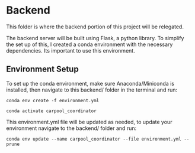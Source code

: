 # Backend

This folder is where the backend portion of this project will be relegated.

The backend server will be built using Flask, a python library. To simplify the set up of this, I created a conda environment with the necessary dependencies. Its important to use this environment. 

## Environment Setup

To set up the conda environment, make sure Anaconda/Miniconda is installed, then navigate to this backend/ folder in the terminal and run: 

``conda env create -f environment.yml``

``conda activate carpool_coordinator``

This environment.yml file will be updated as needed, to update your environment navigate to the backend/ folder and run:

``conda env update --name carpool_coordinator --file environment.yml --prune``
